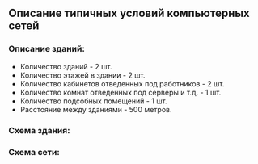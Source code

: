 ## Описание типичных условий компьютерных сетей

### Описание зданий:
- Количество зданий - 2 шт.
- Количество этажей в здании - 2 шт.
- Количество кабинетов отведенных под работников - 2 шт.
- Количество комнат отведенных под серверы и т.д. - 1 шт.
- Количество подсобных помещений - 1 шт.
- Расстояние между зданиями - 500 метров.

### Схема здания:



### Схема сети:



